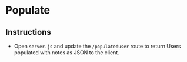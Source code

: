 # Populate

## Instructions

* Open `server.js` and update the `/populateduser` route to return Users populated with notes as JSON to the client.
